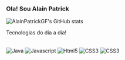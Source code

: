 ### Ola! Sou Alain Patrick 

![AlainPatrickGF's GitHub stats](https://github-readme-stats.vercel.app/api?username=AlainPatrickGF&show_icons=true&theme=highcontrast)

Tecnologias do dia a dia!

<div style="display: inline_block"> <br/>
  <img align="center" alt="Java" src="https://img.shields.io/badge/Java-ED8B00?style=for-the-badge&logo=java&logoColor=white" />
  <img align="center" alt="Javascript" src="https://img.shields.io/badge/JavaScript-323330?style=for-the-badge&logo=javascript&logoColor=F7DF1E" />
  <img align="center" alt="Html5" src="https://img.shields.io/badge/HTML5-E34F26?style=for-the-badge&logo=html5&logoColor=white" />
  <img align="center" alt="CSS3" src="https://img.shields.io/badge/CSS3-1572B6?style=for-the-badge&logo=css3&logoColor=white" />
  <img align="center" alt="CSS3" src="https://img.shields.io/badge/Java-ED8B00?style=for-the-badge&logo=java&logoColor=white" />
  
       
</div>
